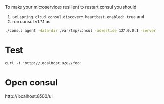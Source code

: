 To make your microservices resilient to restart consul you should 
1) set `spring.cloud.consul.discovery.heartbeat.enabled: true` and 
2) run consul v1.7.1 as
```bash
./consul agent -data-dir /var/tmp/consul -advertise 127.0.0.1 -server -bootstrap -ui
```

# Test
```
curl -i 'http://localhost:8282/foo'
```

# Open consul
http://localhost:8500/ui